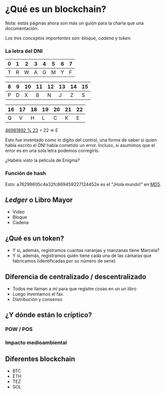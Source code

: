 # ¿Qué es un blockchain?

Nota: estás páginas ahora son más un guión para la charla que una documentación. 

*Los tres conceptos importantes son: bloque, cadena y token.*

### La letra del DNI

| 0 | 1 | 2 | 3 | 4 | 5 | 6 | 7 | 
|---|---|---|---|---|---|---|---|
|T|R|W|A|G|M|Y|F|

| 8 | 9 | 10 | 11 | 12 | 13 | 14 | 15 | 
|---|---|----|----|----|----|----|----|
|P|D|X|B|N|J|Z|S|

| 16 | 17 | 18 | 19 | 20 | 21 | 22 |
|----|----|----|----|----|----|----|
|Q|V|H|L|C|K|E|

[46981892 % 23](https://www.google.es/search?q=46981892+%25+23&sxsrf=APq-WBvkLrYzGlsP8Di1iohR7xBKCcZvAQ%3A1650305349946&ei=RaldYqqmOcvUsAespaSQCA&ved=0ahUKEwjq3J3Bmp73AhVLKuwKHawSCYIQ4dUDCA4&uact=5&oq=46981892+%25+23&gs_lcp=Cgxnd3Mtd2l6LXNlcnAQAzoECCMQJ0oECEEYAUoECEYYAFD5CljFEWDIE2gBcAB4AIABU4gBvAKSAQE0mAEAoAEBwAEB&sclient=gws-wiz-serp)
= 22 => E

Esto fue inventado como in dígito del control, una forma de saber si quien había escrito el DNI había cometido un error. Incluso, si asumimos que el error es en una sola letra podemos corregirlo.

¿Habéis visto la película de Enigma?

### Función de hash

Esto: a76299605c4a32fc669459227124452e es el "¡Hola mundo!" en [MD5](https://md5calc.com/hash/md5/%C2%A1Hola+mundo%21).


## _Ledger_ o Libro Mayor
- Video 
- Bloque
- Cadena

## ¿Qué es un token?
- Y si, además, registramos cuantas naranjas y manzanas tiene Marcela?
- Y si, además, registramos quién tiene cada una de las cámaras que fabricamos (identificadas por su número de serie) 

## Diferencia de centralizado / descentralizado
- Todos me llaman a mí para que registre cosas en un un libro
- Luego inventamos el fax.
- Distribución y consenso


## ¿Y dónde están lo críptico?


### POW / POS

### Impacto medioambiental

## Diferentes blockchain
- BTC
- ETH
- TEZ
- SOL


